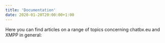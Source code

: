 ```yaml
---
title: 'Documentation'
date: 2020-01-20T20:00:00+1:00
---
```


Here you can find articles on a range of topics concerning chatbx.eu and XMPP in general:
